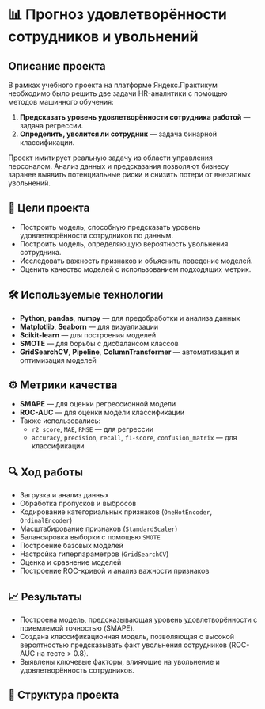 # 📊 Прогноз удовлетворённости сотрудников и увольнений

## Описание проекта

В рамках учебного проекта на платформе Яндекс.Практикум необходимо было решить две задачи HR-аналитики с помощью методов машинного обучения:

1. **Предсказать уровень удовлетворённости сотрудника работой** — задача регрессии.
2. **Определить, уволится ли сотрудник** — задача бинарной классификации.

Проект имитирует реальную задачу из области управления персоналом. Анализ данных и предсказания позволяют бизнесу заранее выявить потенциальные риски и снизить потери от внезапных увольнений.

## 📌 Цели проекта

- Построить модель, способную предсказать уровень удовлетворённости сотрудников по данным.
- Построить модель, определяющую вероятность увольнения сотрудника.
- Исследовать важность признаков и объяснить поведение моделей.
- Оценить качество моделей с использованием подходящих метрик.

## 🛠️ Используемые технологии

- **Python**, **pandas**, **numpy** — для предобработки и анализа данных
- **Matplotlib**, **Seaborn** — для визуализации
- **Scikit-learn** — для построения моделей
- **SMOTE** — для борьбы с дисбалансом классов
- **GridSearchCV**, **Pipeline**, **ColumnTransformer** — автоматизация и оптимизация моделей

## ⚙️ Метрики качества

- **SMAPE** — для оценки регрессионной модели  
- **ROC-AUC** — для оценки модели классификации  
- Также использовались:  
  - `r2_score`, `MAE`, `RMSE` — для регрессии  
  - `accuracy`, `precision`, `recall`, `f1-score`, `confusion_matrix` — для классификации

## 🔍 Ход работы

- Загрузка и анализ данных
- Обработка пропусков и выбросов
- Кодирование категориальных признаков (`OneHotEncoder`, `OrdinalEncoder`)
- Масштабирование признаков (`StandardScaler`)
- Балансировка выборки с помощью `SMOTE`
- Построение базовых моделей
- Настройка гиперпараметров (`GridSearchCV`)
- Оценка и сравнение моделей
- Построение ROC-кривой и анализ важности признаков

## 📈 Результаты

- Построена модель, предсказывающая уровень удовлетворённости с приемлемой точностью (SMAPE).
- Создана классификационная модель, позволяющая с высокой вероятностью предсказывать факт увольнения сотрудников (ROC-AUC на тесте > 0.8).
- Выявлены ключевые факторы, влияющие на увольнение и удовлетворённость сотрудников.

## 📁 Структура проекта

